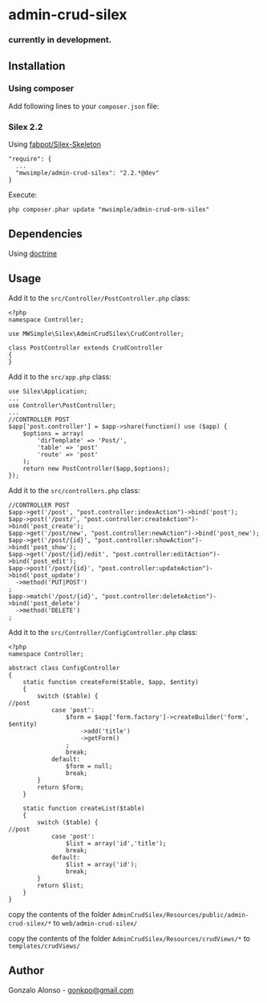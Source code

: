 # admin-crud-silex
### currently in development.

## Installation

### Using composer

Add following lines to your `composer.json` file:

### Silex 2.2
Using [fabpot/Silex-Skeleton](https://github.com/fabpot/Silex-Skeleton)

    "require": {
      ...
      "mwsimple/admin-crud-silex": "2.2.*@dev"
    }

Execute:

    php composer.phar update "mwsimple/admin-crud-orm-silex"

## Dependencies

Using [doctrine](http://silex.sensiolabs.org/doc/providers/doctrine.html)

## Usage

Add it to the `src/Controller/PostController.php` class:

	<?php
	namespace Controller;

	use MWSimple\Silex\AdminCrudSilex\CrudController;

	class PostController extends CrudController
	{
	}

Add it to the `src/app.php` class:

	use Silex\Application;
	...
    use Controller\PostController;
    ...
    //CONTROLLER POST
	$app['post.controller'] = $app->share(function() use ($app) {
	    $options = array(
        	'dirTemplate' => 'Post/',
        	'table' => 'post'
        	'route' => 'post'
	    );
	    return new PostController($app,$options);
	});

Add it to the `src/controllers.php` class:

	//CONTROLLER POST
	$app->get('/post', "post.controller:indexAction")->bind('post');
	$app->post('/post/', "post.controller:createAction")->bind('post_create');
	$app->get('/post/new', "post.controller:newAction")->bind('post_new');
	$app->get('/post/{id}', "post.controller:showAction")->bind('post_show');
	$app->get('/post/{id}/edit', "post.controller:editAction")->bind('post_edit');
	$app->post('/post/{id}', "post.controller:updateAction")->bind('post_update')
	  ->method('PUT|POST')
	;
	$app->match('/post/{id}', "post.controller:deleteAction")->bind('post_delete')
	  ->method('DELETE')
	;

Add it to the `src/Controller/ConfigController.php` class:

	<?php
	namespace Controller;

	abstract class ConfigController
	{
	    static function createForm($table, $app, $entity)
	    {
	        switch ($table) {
	//post
	            case 'post':
	                $form = $app['form.factory']->createBuilder('form', $entity)
	                    ->add('title')
	                    ->getForm()
	                ;
	                break;
	            default:
	                $form = null;
	                break;
	        }
	        return $form;
	    }

	    static function createList($table)
	    {
	        switch ($table) {
	//post
	            case 'post':
	                $list = array('id','title');
	                break;
	            default:
	                $list = array('id');
	                break;
	        }
	        return $list;
	    }
	}

copy the contents of the folder `AdminCrudSilex/Resources/public/admin-crud-silex/*` to `web/admin-crud-silex/`

copy the contents of the folder `AdminCrudSilex/Resources/crudViews/*` to `templates/crudViews/`

## Author

Gonzalo Alonso - gonkpo@gmail.com

